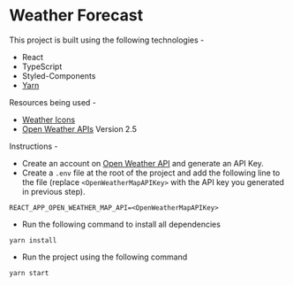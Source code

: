 # Weather Forecast

This project is built using the following technologies - 
- React
- TypeScript
- Styled-Components
- [Yarn](https://yarnpkg.com/getting-started/install)

Resources being used -
- [Weather Icons](http://erikflowers.github.io/weather-icons/)
- [Open Weather APIs](https://openweathermap.org/) Version 2.5

Instructions -

- Create an account on [Open Weather API](https://openweathermap.org/) and generate an API Key.
- Create a `.env` file at the root of the project and add the following line to the file (replace `<OpenWeatherMapAPIKey>` with the API key you generated in previous step).
```
REACT_APP_OPEN_WEATHER_MAP_API=<OpenWeatherMapAPIKey>
```
- Run the following command to install all dependencies
```
yarn install
```
- Run the project using the following command
```
yarn start
```